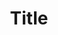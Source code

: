---
title: Title
description: Description

layout: product
permalink: /:path
type: product
weight: 4

featured:

product-title: Глиняный тажин 3л. (молоченый обжиг)
product-description: "Тажин - необычный вид посуды, придуманый в Марокко, главную роль в истории появлении тажина сыграли засушливый климат африканских стран. Чтобы приготовить еду, люди, живущие там, тратили много воды, которая была в дефиците на этом континенте. Возникла очевидная необходимость в изобретении жаропрочной посуды, из которой не испарялась бы влага. Так и была придумана чаша с утолщенными бортиками и конусовидной крышкой, высота которой чуть меньше диаметра чаши. Любопытно то, что тажином называют одновременно и вид посуды, и еду, которую в ней готовят. Тажин по мароккански – ароматное, пикантное блюдо, ради которого придумана одноименная кухонная утварь."

product-price: "1 300"

features:
- name: "Размер:"
  value: "15х18 см"
- name: "Цвет:"
  value: "Зеленый"
- name: "Материал:"
  value: "отличный"

related:
- chaynik-dorogoy-a
- chaynik-dorogoy-b
---
